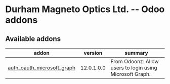 # Durham Magneto Optics Ltd. -- Odoo addons

[//]: # (addons)

Available addons
----------------
addon | version | summary
--- | --- | ---
[auth_oauth_microsoft_graph](auth_oauth_microsoft_graph/) | 12.0.1.0.0 | From Odoonz: Allow users to login using Microsoft Graph.

[//]: # (end addons)